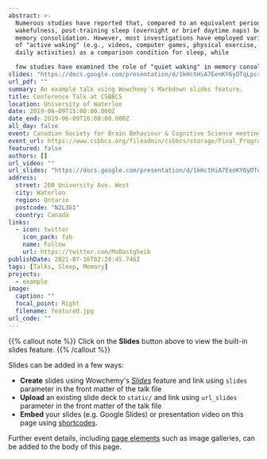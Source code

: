 ```yaml
---
abstract: >-
  Numerous studies have reported that, compared to an equivalent period of
  wakefulness, post-training sleep (overnight or brief daytime naps) benefits
  memory consolidation. However, most investigations have employed various forms
  of "active waking" (e.g., videos, computer games, physical exercise, regular
  daily activities) as a comparison condition for sleep, while

  few studies have examined the role of "quiet waking" in memory consolidation, even though some of the EEG oscillations during quiet waking resemble those present in sleep (e.g., θ activity). Here, we compared the consolidation of declarative (word pair-associates) and non-declarative (marble maze visuo-motor task) learning over a 60-min time interval (with continuous EEG monitoring) filled with either (A) napping; (B) active-waking (watching a video); or (C) quiet-waking (self-guided meditation). Preliminary analyses indicate better recall performance following quiet-waking and napping in the declarative task compared to active waking. For nondeclarative learning, recall performance after quiet-waking and napping without entering slow-wave sleep (SWS) was better than that after active waking or napping with SWS. Together, these results provide evidence that some forms of quiet waking (here: self-guided meditation) can exert beneficial effects on memory consolidation that are similar to those seen with sleep (supported by NSERC).
slides: "https://docs.google.com/presentation/d/1kHctHiA7EenKY6yDTqLpcrPKdrUx6E57NpEmmAPMhBI/edit?usp=sharing"
url_pdf: ""
summary: An example talk using Wowchemy's Markdown slides feature.
title: Conference Talk at CSBBCS
location: University of Waterloo
date: 2019-06-09T15:00:00.000Z
date_end: 2019-06-09T16:00:00.000Z
all_day: false
event: Canadian Society for Brain Behaviour & Cognitive Science meeting
event_url: https://www.csbbcs.org/fileadmin/csbbcs/storage/Final_Program_version_7_May_29th.pdf
featured: false
authors: []
url_video: ""
url_slides: "https://docs.google.com/presentation/d/1kHctHiA7EenKY6yDTqLpcrPKdrUx6E57NpEmmAPMhBI/edit?usp=sharing"
address:
  street: 200 University Ave. West
  city: Waterloo
  region: Ontario
  postcode: "N2L3G1"
  country: Canada
links:
  - icon: twitter
    icon_pack: fab
    name: Follow
    url: https://twitter.com/MoDastgheib
publishDate: 2021-07-16T02:28:45.746Z
tags: [Talks, Sleep, Memory]
projects:
  - example
image:
  caption: ""
  focal_point: Right
  filename: featured.jpg
url_code: ""
---
```


{{% callout note %}}
Click on the **Slides** button above to view the built-in slides feature.
{{% /callout %}}

Slides can be added in a few ways:

- **Create** slides using Wowchemy's [*Slides*](https://wowchemy.com/docs/managing-content/#create-slides) feature and link using `slides` parameter in the front matter of the talk file
- **Upload** an existing slide deck to `static/` and link using `url_slides` parameter in the front matter of the talk file
- **Embed** your slides (e.g. Google Slides) or presentation video on this page using [shortcodes](https://wowchemy.com/docs/writing-markdown-latex/).

Further event details, including [page elements](https://wowchemy.com/docs/writing-markdown-latex/) such as image galleries, can be added to the body of this page.
